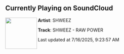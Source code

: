 ## Currently Playing on SoundCloud

[<img align="left" width="100" src="https://i1.sndcdn.com/artworks-IzB6PcbVGHSppQo5-yNsdcg-t500x500.png">](https://soundcloud.com/shweezofficial/raw-power-final)

**Artist**: SHWEEZ 

**Track**: SHWEEZ - RAW POWER

Last updated at 7/16/2025, 9:23:57 AM
